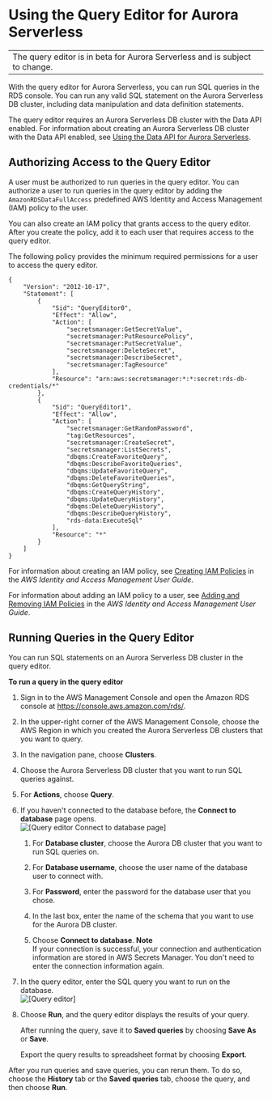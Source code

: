# Using the Query Editor for Aurora Serverless<a name="query-editor"></a>


|  | 
| --- |
| The query editor is in beta for Aurora Serverless and is subject to change\. | 

With the query editor for Aurora Serverless, you can run SQL queries in the RDS console\. You can run any valid SQL statement on the Aurora Serverless DB cluster, including data manipulation and data definition statements\.

The query editor requires an Aurora Serverless DB cluster with the Data API enabled\. For information about creating an Aurora Serverless DB cluster with the Data API enabled, see [Using the Data API for Aurora Serverless](data-api.md)\.

## Authorizing Access to the Query Editor<a name="query-editor.access"></a>

A user must be authorized to run queries in the query editor\. You can authorize a user to run queries in the query editor by adding the `AmazonRDSDataFullAccess` predefined AWS Identity and Access Management \(IAM\) policy to the user\.

You can also create an IAM policy that grants access to the query editor\. After you create the policy, add it to each user that requires access to the query editor\.

The following policy provides the minimum required permissions for a user to access the query editor\.

```
{
    "Version": "2012-10-17",
    "Statement": [
        {
            "Sid": "QueryEditor0",
            "Effect": "Allow",
            "Action": [
                "secretsmanager:GetSecretValue",
                "secretsmanager:PutResourcePolicy",
                "secretsmanager:PutSecretValue",
                "secretsmanager:DeleteSecret",
                "secretsmanager:DescribeSecret",
                "secretsmanager:TagResource"
            ],
            "Resource": "arn:aws:secretsmanager:*:*:secret:rds-db-credentials/*"
        },
        {
            "Sid": "QueryEditor1",
            "Effect": "Allow",
            "Action": [
                "secretsmanager:GetRandomPassword",
                "tag:GetResources",
                "secretsmanager:CreateSecret",
                "secretsmanager:ListSecrets",
                "dbqms:CreateFavoriteQuery",
                "dbqms:DescribeFavoriteQueries",
                "dbqms:UpdateFavoriteQuery",
                "dbqms:DeleteFavoriteQueries",
                "dbqms:GetQueryString",
                "dbqms:CreateQueryHistory",
                "dbqms:UpdateQueryHistory",
                "dbqms:DeleteQueryHistory",
                "dbqms:DescribeQueryHistory",
                "rds-data:ExecuteSql"
            ],
            "Resource": "*"
        }
    ]
}
```

For information about creating an IAM policy, see [Creating IAM Policies](https://docs.aws.amazon.com/IAM/latest/UserGuide/access_policies_create.html) in the *AWS Identity and Access Management User Guide*\.

For information about adding an IAM policy to a user, see [Adding and Removing IAM Policies](https://docs.aws.amazon.com/IAM/latest/UserGuide/access_policies_manage-attach-detach.html) in the *AWS Identity and Access Management User Guide*\.

## Running Queries in the Query Editor<a name="query-editor.running"></a>

You can run SQL statements on an Aurora Serverless DB cluster in the query editor\.

**To run a query in the query editor**

1. Sign in to the AWS Management Console and open the Amazon RDS console at [https://console\.aws\.amazon\.com/rds/](https://console.aws.amazon.com/rds/)\.

1. In the upper\-right corner of the AWS Management Console, choose the AWS Region in which you created the Aurora Serverless DB clusters that you want to query\.

1. In the navigation pane, choose **Clusters**\.

1. Choose the Aurora Serverless DB cluster that you want to run SQL queries against\.

1. For **Actions**, choose **Query**\.

1. If you haven't connected to the database before, the **Connect to database** page opens\.  
![\[Query editor Connect to database page\]](http://docs.aws.amazon.com/AmazonRDS/latest/AuroraUserGuide/images/query-editor-connect.png)

   1. For **Database cluster**, choose the Aurora DB cluster that you want to run SQL queries on\.

   1. For **Database username**, choose the user name of the database user to connect with\.

   1. For **Password**, enter the password for the database user that you chose\.

   1. In the last box, enter the name of the schema that you want to use for the Aurora DB cluster\.

   1. Choose **Connect to database**\.
**Note**  
If your connection is successful, your connection and authentication information are stored in AWS Secrets Manager\. You don't need to enter the connection information again\.

1. In the query editor, enter the SQL query you want to run on the database\.  
![\[Query editor\]](http://docs.aws.amazon.com/AmazonRDS/latest/AuroraUserGuide/images/query-editor.png)

1. Choose **Run**, and the query editor displays the results of your query\.

   After running the query, save it to **Saved queries** by choosing **Save As** or **Save**\.

   Export the query results to spreadsheet format by choosing **Export**\.

After you run queries and save queries, you can rerun them\. To do so, choose the **History** tab or the **Saved queries** tab, choose the query, and then choose **Run**\.